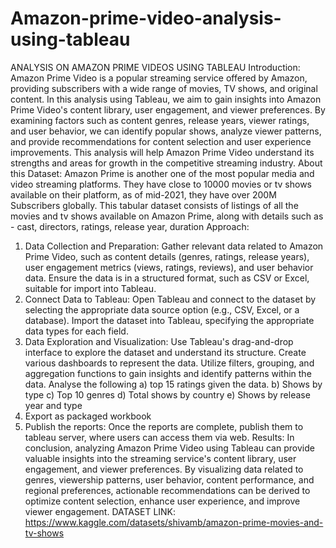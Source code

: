 # Amazon-prime-video-analysis-using-tableau
ANALYSIS ON AMAZON PRIME VIDEOS
USING TABLEAU
Introduction:
Amazon Prime Video is a popular streaming service offered by Amazon, providing 
subscribers with a wide range of movies, TV shows, and original content. In this analysis 
using Tableau, we aim to gain insights into Amazon Prime Video's content library, user 
engagement, and viewer preferences. By examining factors such as content genres, 
release years, viewer ratings, and user behavior, we can identify popular shows, analyze 
viewer patterns, and provide recommendations for content selection and user experience 
improvements. This analysis will help Amazon Prime Video understand its strengths and 
areas for growth in the competitive streaming industry.
About this Dataset:
Amazon Prime is another one of the most popular media and video streaming platforms. 
They have close to 10000 movies or tv shows available on their platform, as of mid-2021, 
they have over 200M Subscribers globally. This tabular dataset consists of listings of all the 
movies and tv shows available on Amazon Prime, along with details such as - cast, 
directors, ratings, release year, duration
Approach:
1) Data Collection and Preparation: Gather relevant data related to Amazon Prime 
Video, such as content details (genres, ratings, release years), user engagement 
metrics (views, ratings, reviews), and user behavior data.
Ensure the data is in a structured format, such as CSV or Excel, suitable for import into 
Tableau.
2) Connect Data to Tableau:
Open Tableau and connect to the dataset by selecting the appropriate data source option 
(e.g., CSV, Excel, or a database).
Import the dataset into Tableau, specifying the appropriate data types for each field.
3) Data Exploration and Visualization:
Use Tableau's drag-and-drop interface to explore the dataset and understand its structure.
Create various dashboards to represent the data.
Utilize filters, grouping, and aggregation functions to gain insights and identify patterns 
within the data.
Analyse the following 
a) top 15 ratings given the data.
b) Shows by type
c) Top 10 genres
d) Total shows by country
e) Shows by release year and type
4) Export as packaged workbook
5) Publish the reports: Once the reports are complete, publish them to tableau server, 
where users can access them via web.
Results:
In conclusion, analyzing Amazon Prime Video using Tableau can provide valuable insights 
into the streaming service's content library, user engagement, and viewer preferences. By 
visualizing data related to genres, viewership patterns, user behavior, content 
performance, and regional preferences, actionable recommendations can be derived to 
optimize content selection, enhance user experience, and improve viewer engagement.
DATASET LINK:
https://www.kaggle.com/datasets/shivamb/amazon-prime-movies-and-tv-shows

